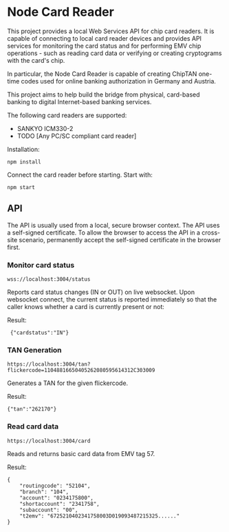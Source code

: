 # Node Card Reader

This project provides a local Web Services API for chip card readers. It is capable of connecting to local card reader devices and provides API services for monitoring the card status and for performing EMV chip operations - such as reading card data or verifying or creating cryptograms with the card's chip.

In particular, the Node Card Reader is capable of creating ChipTAN one-time codes used for online banking authorization in Germany and Austria.

This project aims to help build the bridge from physical, card-based banking to digital Internet-based banking services.

The following card readers are supported:

* SANKYO ICM330-2
* TODO [Any PC/SC compliant card reader]

Installation:

    npm install

Connect the card reader before starting. Start with:

    npm start

## API

The API is usually used from a local, secure browser context. The API uses a self-signed certificate. To allow the browser to access the API in a cross-site scenario, permanently accept the self-signed certificate in the browser first.

### Monitor card status

    wss://localhost:3004/status
    
Reports card status changes (IN or OUT) on live websocket. Upon websocket connect, the current status is reported immediately so that the caller knows whether a card is currently present or not:

Result:

     {"cardstatus":"IN"}

### TAN Generation

    https://localhost:3004/tan?flickercode=11048816650405262080595614312C303009

Generates a TAN for the given flickercode.

Result:

    {"tan":"262170"}

### Read card data

    https://localhost:3004/card
    
Reads and returns basic card data from EMV tag 57.

Result:

    {
        "routingcode": "52104",
        "branch": "104",
        "account": "0234175800",
        "shortaccount": "2341758",
        "subaccount": "00",
        "t2emv": "6725210402341758003D019093487215325......"
    }

